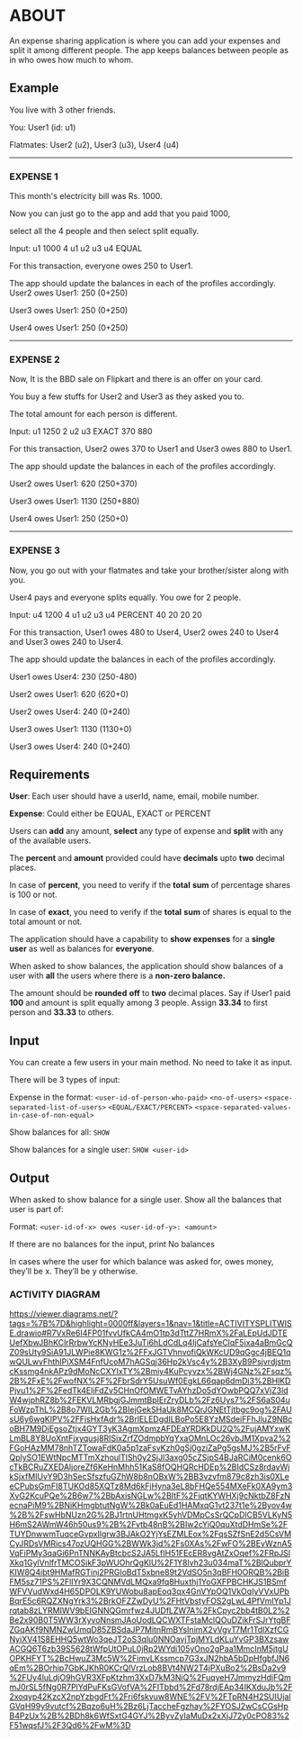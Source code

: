 # ABOUT
An expense sharing application is where you can add your expenses and split it among different people. The app keeps balances between people as in who owes how much to whom.

## Example

You live with 3 other friends.

You: User1 (id: u1)

Flatmates: User2 (u2), User3 (u3), User4 (u4)

---
### EXPENSE 1
This month's electricity bill was Rs. 1000.

Now you can just go to the app and add that you paid 1000,

select all the 4 people and then select split equally.

Input: u1 1000 4 u1 u2 u3 u4 EQUAL

For this transaction, everyone owes 250 to User1.

The app should update the balances in each of the profiles accordingly. User2 owes User1: 250 (0+250)

User3 owes User1: 250 (0+250)

User4 owes User1: 250 (0+250)

---
### EXPENSE 2
Now, It is the BBD sale on Flipkart and there is an offer on your card.

You buy a few stuffs for User2 and User3 as they asked you to.

The total amount for each person is different.

Input: u1 1250 2 u2 u3 EXACT 370 880

For this transaction, User2 owes 370 to User1 and User3 owes 880 to User1.

The app should update the balances in each of the profiles accordingly.

User2 owes User1: 620 (250+370)

User3 owes User1: 1130 (250+880)

User4 owes User1: 250 (250+0)

---
### EXPENSE 3

Now, you go out with your flatmates and take your brother/sister along with you.

User4 pays and everyone splits equally. You owe for 2 people.

Input: u4 1200 4 u1 u2 u3 u4 PERCENT 40 20 20 20

For this transaction, User1 owes 480 to User4, User2 owes 240 to User4 and User3 owes 240 to User4.

The app should update the balances in each of the profiles accordingly.

User1 owes User4: 230 (250-480)

User2 owes User1: 620 (620+0)

User2 owes User4: 240 (0+240)

User3 owes User1: 1130 (1130+0)

User3 owes User4: 240 (0+240)

## Requirements

**User**: Each user should have a userId, name, email, mobile number.

**Expense**: Could either be EQUAL, EXACT or PERCENT

Users can **add** any amount, **select** any type of expense and **split** with any of the available users.

The **percent** and **amount** provided could have **decimals** upto **two** decimal places.

In case of **percent**, you need to verify if the **total** **sum** of percentage shares is 100 or not.

In case of **exact**, you need to verify if the **total** **sum** of shares is equal to the total amount or not.

The application should have a capability to **show** **expenses** for a **single** **user** as well as balances for **everyone**.

When asked to show balances, the application should show balances of a user with **all** the users where there is a **non-zero balance.**

The amount should be **rounded** **off** to **two** decimal places. Say if User1 paid **100** and amount is split equally among 3 people. Assign **33.34** to first person and **33.33** to others.

## Input

You can create a few users in your main method. No need to take it as input.

There will be 3 types of input:

Expense in the format: ```<user-id-of-person-who-paid>``` ```<no-of-users>``` ```<space-separated-list-of-users>``` ```<EQUAL/EXACT/PERCENT>``` ```<space-separated-values-in-case-of-non-equal>```

Show balances for all: ```SHOW```

Show balances for a single user: ```SHOW <user-id>```

## Output

When asked to show balance for a single user. Show all the balances that user is part of:

Format: ```<user-id-of-x> owes <user-id-of-y>: <amount>```

If there are no balances for the input, print No balances

In cases where the user for which balance was asked for, owes money, they’ll be x. They’ll be y otherwise.

### ACTIVITY DIAGRAM

https://viewer.diagrams.net/?tags=%7B%7D&highlight=0000ff&layers=1&nav=1&title=ACTIVITYSPLITWISE.drawio#R7VxRe6I4FP01fvvUfkCA4mO1tp3dTttZ7HRmX%2FaLEpUdJDTEUefXbwJBhKClrRrbwYcKNyHEe3JuTi6hLdCdLq4IjCafsYeClqF5ixa4aBmGcQZ09sUty9SiA91JLWPie8KWG1z%2FFxJGTVhnvofiQkWKcUD9qGgc4jBEQ1qwQULwvFhthIPiXSM4FnfUcoM7hAGSqj36Hp2kVsc4y%2B3XyB9PsjvrdjstmcKssmg4nkAPz9dMoNcCXYIxTY%2Bmiy4KuPcyvzx%2BWj4GNz%2Fsqz%2B%2FxE%2FwofNX%2F%2FbrSdrY5UsuWf0EgkL66qap6dmDi3%2BHlKDPjvu1%2F%2FedTk4EljFdZv5CHnOfOMWETvAYhzDo5dYOwbPQQ7xVjZ3ldW4wjphRZ8b%2FEKVLMRbgjGJmmtBpIErZryDLb%2Fz6Uys7%2FS6aS04uFoWzpThL%2B8o7WIL2Gb%2BIejGekSHaUk8MCQrJGNEtTjtbgc9og%2FAUsU6y6wgKIPV%2FFjsHxfAdr%2BrlELEDgdILBoPo5E8YzMSdeiFFhJluZ9NBcoBH7M9DjEgsoZtjx4GYT3yK3AgmXpmzAFDEaYRDKkDU2Q%2FujAMYxwKLmBL8Y8UoXntFjxyqusj8RISixZrfZOdmpbYgYxaOMnLOc26vbJM1Xpva2%2FGoHAzMM78nhTZTowaFdK0a5p1zaFsvKzh0gSj0gziZaPg5gsMJ%2B5rFvFQplySO1EWtNpcMTTmXzhoulTlSh0y2SjJl3axg05cZSjpS4BJaRCiM0cenk6OcTkBCRuZXEDAljoreZf6KeHnMhh51KaS8fOQHQRcHDEp%2BIdCSz8rdayWjkSjxfMIUvY9D3hSecSfszfuGZhW8b8nOBxW%2BB3vzvfm879c8zh3is0XLeeCPubsGmFI8TUKOd85XQTz8Md6kFjHyna3eL8bFHQe554MXeFk0XA9ym3XvG2KcuPQe%2B6w7%2BbAxisNGLw%2BItF%2FiqtKYWHXj9cNktbZ8FzNecnaPiM9%2BNiKHmgbtutNgW%2Bk0aEuEd1HAMxqG1vt237t1e%2Byov4w%2B%2FswHbNUzn2G%2BJ1rtnUHtmgxK5yhVDMpCsSrQCpDlCB5VLKyN5H6mS2AWmW46h50us9%2B%2Fvtb48nB%2BIw2cYiQ0quXtdDHmSe%2FTUYDnwwmTuqceGvpxIlgrw3BJAkO2YjYsEZMLEox%2FqsSZfSnE2d5CsVMCyJRDsVMRics47ozUQHGG%2BWWk3jd%2Fs0XAs%2FwFO%2BEvWznA5VqFiPMy3qaGi6PnTNNKAyBtcbcS2JA5LfIH51FEcER8vgAtZxOqef%2FRpJSlXkq1GylVnlfrTMCOSikF3pWUOhrQgKlU%2F1Y8lvh23u034maT%2BlQubprYKIW8Q4ibt9HMafRGTinj2PRGloBdT5xbne89t2VdSO5n3qBFH0ORQB%2BiBFM5sz71PS%2FlIYr9X3CQNMVdLMQxa9fq8Huxthj1YoGXFPBCHKJS1BSmfWFVVudWxd4H65DPOLK9YUWobu8apEoq3qx4GnVYpOQ1VkOqIyVVxUPbBqrE5c6RQZXNgYrk3%2BrkOFZZwDyU%2FHtVbstyFOS2gLwL4PfVmlYp1Jrqtab8zLYRMIWV9bEIGNNQGmrfwz4JUDfLZW7A%2FkCpyc2bb4tB0L2%2Be2x90B0T5WW3rXyvoNnsmJAoUodLQCWXTFstaMclQOuDZikFrSJrYtgBFZGqAKf9NMNZwUmqD85ZBSdaJP7MitnRmBYsInimX2vVgvT7Mr1TdlXzfCGNyiXV41S8EHHQ5wtWo3qeJT2oS3qlu0NNOavjTpjMYLdKLuYvGP3BXzsawACGQ6T6zb39S5628tWfpUtOPuL0jRp2WYdi105yOno2gPaa1MmcInM5jtgUOPKHFYT%2BcHwuZ3Mc5W%2FimvLKssmcp7G3xJN2hbA5bDpHfgbfJN6qEm%2BOrhip7GbKJKhR0KCrQlVrzLob8BVt4NW2T4jPXuBo2%2BsDa2v9%2FUy4luLdjO9hGVR3XFpKtzhm3XxD7kM3NiQ%2FuqyeH7JmmyzHdjFQmmJ0rSL5fNg0R7PlYdPuFKsGVofVA%2FITbbd%2Fd78rdjEAp34IKXduJb%2F2xoqyp42KzcX2npYzbgdFt%2Fri6fskvuw8WNE%2FV%2FTpRN4H2SUIUjalGVqH99y9vutcf%2Bqzo6uH%2Bz6LjTaccheFgzhay%2FYOSJ2wCsCGsHpB4PzUx%2B%2BDh8k6WfSxtG4GYJ%2ByvZyIaMuDx2xXjJ72y0cPO83%2F51wqsfJ%2F3Qd6%2FwM%3D




